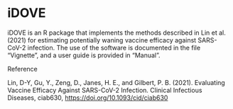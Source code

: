 # iDOVE

iDOVE is an R package that implements the methods described in Lin et al. (2021) for estimating potentially waning vaccine efficacy against SARS-CoV-2 infection. The use of the software is documented in the file “Vignette”, and a user guide is provided in “Manual”.

Reference

Lin, D-Y, Gu, Y., Zeng, D., Janes, H. E., and Gilbert, P. B. (2021). Evaluating Vaccine Efficacy Against SARS-CoV-2 Infection. Clinical Infectious Diseases, ciab630, https://doi.org/10.1093/cid/ciab630
